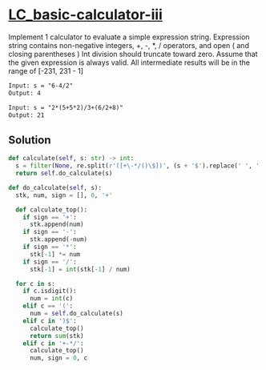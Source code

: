 # [LC_basic-calculator-iii](https://leetcode.com/problems/basic-calculator-iii)

Implement 1 calculator to evaluate a simple expression string.
Expression string contains non-negative integers, +, -, *, / operators, and open ( and closing parentheses )
Int division should truncate toward zero.
Assume that the given expression is always valid. All intermediate results will be in the range of [-231, 231 - 1]

```txt
Input: s = "6-4/2"
Output: 4

Input: s = "2*(5+5*2)/3+(6/2+8)"
Output: 21
```

## Solution

```py
def calculate(self, s: str) -> int:
  s = filter(None, re.split(r'([+\-*/()\$])', (s + '$').replace(' ', '')))
  return self.do_calculate(s)

def do_calculate(self, s):
  stk, num, sign = [], 0, '+'

  def calculate_top():
    if sign == '+':
      stk.append(num)
    if sign == '-':
      stk.append(-num)
    if sign == '*':
      stk[-1] *= num
    if sign == '/':
      stk[-1] = int(stk[-1] / num)

  for c in s:
    if c.isdigit():
      num = int(c)
    elif c == '(':
      num = self.do_calculate(s)
    elif c in ')$':
      calculate_top()
      return sum(stk)
    elif c in '+-*/':
      calculate_top()
      num, sign = 0, c
```
